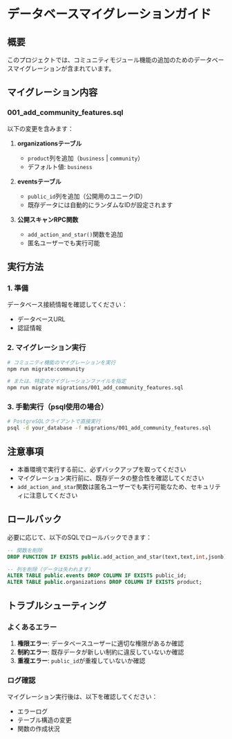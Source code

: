 # データベースマイグレーションガイド

## 概要

このプロジェクトでは、コミュニティモジュール機能の追加のためのデータベースマイグレーションが含まれています。

## マイグレーション内容

### 001_add_community_features.sql

以下の変更を含みます：

1. **organizationsテーブル**
   - `product`列を追加（`business` | `community`）
   - デフォルト値: `business`

2. **eventsテーブル**
   - `public_id`列を追加（公開用のユニークID）
   - 既存データには自動的にランダムなIDが設定されます

3. **公開スキャンRPC関数**
   - `add_action_and_star()`関数を追加
   - 匿名ユーザーでも実行可能

## 実行方法

### 1. 準備

データベース接続情報を確認してください：
- データベースURL
- 認証情報

### 2. マイグレーション実行

```bash
# コミュニティ機能のマイグレーションを実行
npm run migrate:community

# または、特定のマイグレーションファイルを指定
npm run migrate migrations/001_add_community_features.sql
```

### 3. 手動実行（psql使用の場合）

```bash
# PostgreSQLクライアントで直接実行
psql -d your_database -f migrations/001_add_community_features.sql
```

## 注意事項

- 本番環境で実行する前に、必ずバックアップを取ってください
- マイグレーション実行前に、既存データの整合性を確認してください
- `add_action_and_star`関数は匿名ユーザーでも実行可能なため、セキュリティに注意してください

## ロールバック

必要に応じて、以下のSQLでロールバックできます：

```sql
-- 関数を削除
DROP FUNCTION IF EXISTS public.add_action_and_star(text,text,int,jsonb);

-- 列を削除（データは失われます）
ALTER TABLE public.events DROP COLUMN IF EXISTS public_id;
ALTER TABLE public.organizations DROP COLUMN IF EXISTS product;
```

## トラブルシューティング

### よくあるエラー

1. **権限エラー**: データベースユーザーに適切な権限があるか確認
2. **制約エラー**: 既存データが新しい制約に違反していないか確認
3. **重複エラー**: `public_id`が重複していないか確認

### ログ確認

マイグレーション実行後は、以下を確認してください：
- エラーログ
- テーブル構造の変更
- 関数の作成状況
